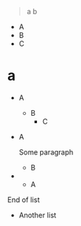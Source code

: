 > a
b

- A
- B
- C
# a

- A
  - B
    - C

- A

  Some paragraph
  - B

- - A

End of list

- Another list